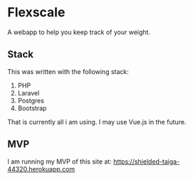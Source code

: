 # Flexscale

A webapp to help you keep track of your weight.

## Stack

This was written with the following stack:

1. PHP
2. Laravel
3. Postgres
4. Bootstrap

That is currently all i am using. I may use Vue.js in the future.

## MVP

I am running my MVP of this site at: <https://shielded-taiga-44320.herokuapp.com>
